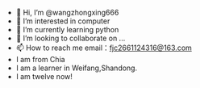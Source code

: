 - 👋 Hi, I’m @wangzhongxing666
- 👀 I’m interested in computer
- 🌱 I’m currently learning python
- 💞️ I’m looking to collaborate on ...
- 📫 How to reach me email：fjc2661124316@163.com
- I am from Chia
- I am a learner in Weifang,Shandong.
- I am twelve now!

<!---
wangzhongxing666/wangzhongxing666 is a ✨ special ✨ repository because its `README.md` (this file) appears on your GitHub profile.
You can click the Preview link to take a look at your changes.
--->

